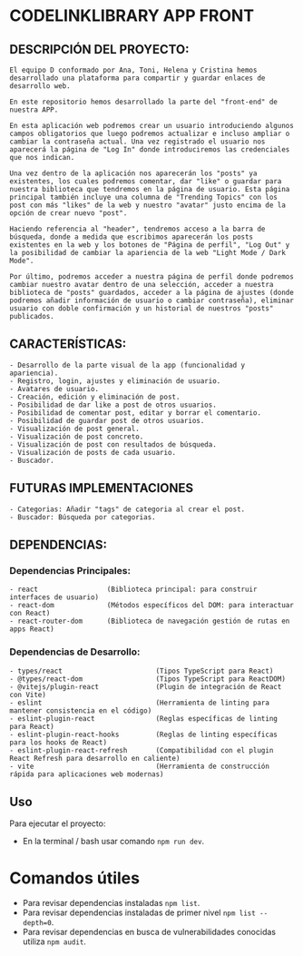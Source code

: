 # CODELINKLIBRARY APP FRONT

## DESCRIPCIÓN DEL PROYECTO:

    El equipo D conformado por Ana, Toni, Helena y Cristina hemos desarrollado una plataforma para compartir y guardar enlaces de desarrollo web.

    En este repositorio hemos desarrollado la parte del "front-end" de nuestra APP.

    En esta aplicación web podremos crear un usuario introduciendo algunos campos obligatorios que luego podremos actualizar e incluso ampliar o cambiar la contraseña actual. Una vez registrado el usuario nos aparecerá la página de "Log In" donde introduciremos las credenciales que nos indican.

    Una vez dentro de la aplicación nos aparecerán los "posts" ya existentes, los cuales podremos comentar, dar "like" o guardar para nuestra biblioteca que tendremos en la página de usuario. Esta página principal también incluye una columna de "Trending Topics" con los post con más "likes" de la web y nuestro "avatar" justo encima de la opción de crear nuevo "post".

    Haciendo referencia al "header", tendremos acceso a la barra de búsqueda, donde a medida que escribimos aparecerán los posts existentes en la web y los botones de "Página de perfil", "Log Out" y la posibilidad de cambiar la apariencia de la web "Light Mode / Dark Mode".

    Por último, podremos acceder a nuestra página de perfil donde podremos cambiar nuestro avatar dentro de una selección, acceder a nuestra biblioteca de "posts" guardados, acceder a la página de ajustes (donde podremos añadir información de usuario o cambiar contraseña), eliminar usuario con doble confirmación y un historial de nuestros "posts" publicados.


## CARACTERÍSTICAS:

    - Desarrollo de la parte visual de la app (funcionalidad y apariencia).
    - Registro, login, ajustes y eliminación de usuario.
    - Avatares de usuario.
    - Creación, edición y eliminación de post.
    - Posibilidad de dar like a post de otros usuarios.
    - Posibilidad de comentar post, editar y borrar el comentario.
    - Posibilidad de guardar post de otros usuarios.
    - Visualización de post general.
    - Visualización de post concreto.
    - Visualización de post con resultados de búsqueda.
    - Visualización de posts de cada usuario.
    - Buscador.


## FUTURAS IMPLEMENTACIONES

    - Categorias: Añadir "tags" de categoria al crear el post.
    - Buscador: Búsqueda por categorias.


## DEPENDENCIAS:

### Dependencias Principales:

    - react                 (Biblioteca principal: para construir interfaces de usuario)
    - react-dom             (Métodos específicos del DOM: para interactuar con React)
    - react-router-dom      (Biblioteca de navegación gestión de rutas en apps React)


### Dependencias de Desarrollo:
    - types/react                       (Tipos TypeScript para React)
    - @types/react-dom                  (Tipos TypeScript para ReactDOM)
    - @vitejs/plugin-react              (Plugin de integración de React con Vite)
    - eslint                            (Herramienta de linting para mantener consistencia en el código)
    - eslint-plugin-react               (Reglas específicas de linting para React)
    - eslint-plugin-react-hooks         (Reglas de linting específicas para los hooks de React)
    - eslint-plugin-react-refresh       (Compatibilidad con el plugin React Refresh para desarrollo en caliente)
    - vite                              (Herramienta de construcción rápida para aplicaciones web modernas)


## Uso

Para ejecutar el proyecto:

- En la terminal / bash usar comando `npm run dev`.


# Comandos útiles

- Para revisar dependencias instaladas `npm list`.
- Para revisar dependencias instaladas de primer nivel `npm list --depth=0`.
- Para revisar dependencias en busca de vulnerabilidades conocidas utiliza `npm audit`.